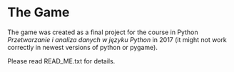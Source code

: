 # The Game

The game was created as a final project for the course in Python _Przetwarzanie i analiza danych w języku Python_ in 2017 (it might not work correctly in newest versions of python or pygame).

Please read READ_ME.txt for details. 
